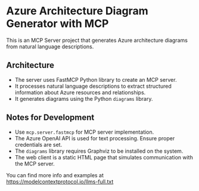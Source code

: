 <!-- Use this file to provide workspace-specific custom instructions to Copilot. For more details, visit https://code.visualstudio.com/docs/copilot/copilot-customization#_use-a-githubcopilotinstructionsmd-file -->

# Azure Architecture Diagram Generator with MCP

This is an MCP Server project that generates Azure architecture diagrams from natural language descriptions.

## Architecture
- The server uses FastMCP Python library to create an MCP server.
- It processes natural language descriptions to extract structured information about Azure resources and relationships.
- It generates diagrams using the Python `diagrams` library.

## Notes for Development
- Use `mcp.server.fastmcp` for MCP server implementation.
- The Azure OpenAI API is used for text processing. Ensure proper credentials are set.
- The `diagrams` library requires Graphviz to be installed on the system.
- The web client is a static HTML page that simulates communication with the MCP server.

You can find more info and examples at https://modelcontextprotocol.io/llms-full.txt
